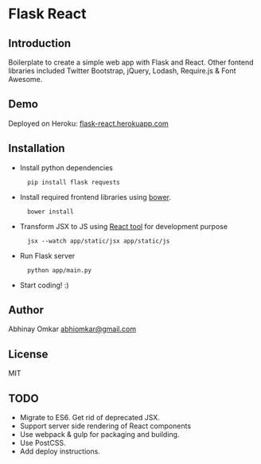 Flask React
===========

Introduction
------------
Boilerplate to create a simple web app with Flask and React. Other fontend libraries included Twitter Bootstrap, jQuery, Lodash, Require.js & Font Awesome.

Demo
----
Deployed on Heroku: [flask-react.herokuapp.com](http://flask-react.herokuapp.com)

Installation
------------
* Install python dependencies
	
		pip install flask requests 

* Install required frontend libraries using [bower](http://bower.io/#install-bower).
		
		bower install 

* Transform JSX to JS using [React tool](http://facebook.github.io/react/docs/tooling-integration.html#productionizing-precompiled-jsx) for development purpose
		
		jsx --watch app/static/jsx app/static/js
		
* Run Flask server
		
		python app/main.py
		
* Start coding! :)

Author
------
Abhinay Omkar <abhiomkar@gmail.com>

License
-------
MIT

TODO
----

- Migrate to ES6. Get rid of deprecated JSX.
- Support server side rendering of React components
- Use webpack & gulp for packaging and building.
- Use PostCSS.
- Add deploy instructions.
